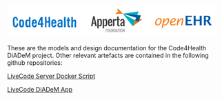 ![Logos](docs/images/logos.png)

These are the models and design documentation for the Code4Health DiADeM project. Other relevant artefacts are contained in the following github repositories:

[LiveCode Server Docker Script](https://github.com/inidus/livecode-community-server)

[LiveCode DiADeM App](https://github.com/AppertaFoundation/Diadem)

